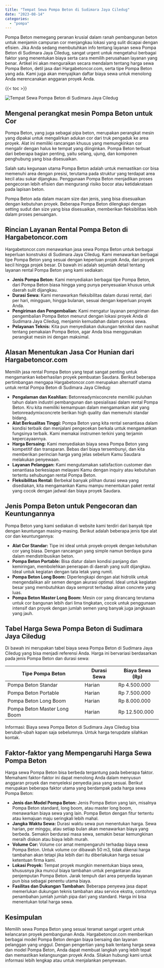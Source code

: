 ```yaml
---
title: "Tempat Sewa Pompa Beton di Sudimara Jaya Ciledug"
date: "2023-08-14"
categories: 
  - "pompa"
---
```




Pompa Beton memegang peranan krusial dalam ranah pembangunan beton untuk menjamin campuran cor menjangkau lokasi yang sulit dicapai dengan efisien. Jika Anda sedang membutuhkan info tentang layanan sewa Pompa Beton di Sudimara Jaya Ciledug, sangat urgent untuk mengetahui berbagai faktor yang menentukan biaya serta cara memilih perusahaan layanan yang benar. Artikel ini akan menguraikan secara mendalam tentang harga sewa Pompa Beton, detil jasa dari Hargabetoncor.com, serta tipe Pompa Beton yang ada. Kami juga akan menyajikan daftar biaya sewa untuk menolong Anda merencanakan anggaran proyek Anda.

{{< toc >}}

![Tempat Sewa Pompa Beton di Sudimara Jaya Ciledug](https://hargareadymixid.github.io/pompa/concrete-pump%20(18).png)

## Mengenal perangkat mesin Pompa Beton untuk Cor

Pompa Beton, yang juga sebagai pipa beton, merupakan perangkat mesin yang dipakai untuk mengalirkan adukan cor dari truk pengaduk ke area proyek. Alat ini memiliki rancangan khusus yang memungkinkan cor mengalir dengan halus ke tempat yang diinginkan. Pompa Beton terbuat dari beberapa bagian penting, yaitu selang, ujung, dan komponen penghubung yang bisa disesuaikan.

Salah satu kegunaan utama Pompa Beton adalah untuk memastikan cor bisa memenuhi area dengan presisi, terutama pada struktur yang terdapat area kecil atau sukar dijangkau. Penggunaan Pompa Beton menjadikan proses pengecoran lebih efisien dan mengurangi risiko bocor atau ketidakrataan pada lapisan beton.

Pompa Beton ada dalam macam size dan jenis, yang bisa disesuaikan dengan kebutuhan proyek. Beberapa Pompa Beton dilengkapi dengan setting sudut dan size yang bisa disesuaikan, memberikan fleksibilitas lebih dalam proses penuangan.

## Rincian Layanan Rental Pompa Beton di Hargabetoncor.com

Hargabetoncor.com menawarkan jasa sewa Pompa Beton untuk berbagai keperluan konstruksi di Sudimara Jaya Ciledug. Kami menawarkan berbagai tipe Pompa Beton yang sesuai dengan keperluan projek Anda, dari proyek kecil hingga projek besar. Di bawah ini adalah sejumlah detail tentang layanan rental Pompa Beton yang kami sediakan:

- **Jenis Pompa Beton:** Kami menyediakan berbagai tipe Pompa Beton, dari Pompa Beton biasa hingga yang punya penyesuaian khusus untuk daerah sulit dijangkau.
- **Durasi Sewa:** Kami menawarkan fleksibilitas dalam durasi rental, dari per hari, mingguan, hingga bulanan, sesuai dengan keperluan proyek Anda.
- **Pengiriman dan Pengembalian:** Kami mengatur layanan pengiriman dan pengembalian Pompa Beton menurut dengan lokasi proyek Anda di Sudimara Jaya Ciledug, menjamin kemudahan dalam proses sewa.
- **Pelayanan Teknis:** Kita pun menyediakan dukungan teknikal dan nasihat tentang pemakaian Pompa Beton, agar Anda bisa menggunakan perangkat mesin ini dengan maksimal.

## Alasan Menentukan Jasa Cor Hunian dari Hargabetoncor.com

Memilih jasa rental Pompa Beton yang tepat sangat penting untuk mengamankan keberhasilan proyek pembuatan Saudara. Berikut beberapa pertimbangan mengapa Hargabetoncor.com merupakan alternatif utama untuk rental Pompa Beton di Sudimara Jaya Ciledug:

- **Pengalaman dan Keahlian:** Betonreadymixconcrete memiliki puluhan tahun dalam industri pembangunan dan spesialisasi dalam rental Pompa Beton. Kru kita memiliki kemampuan dalam mengamankan alat yang betonreadymixconcrete berikan high quality dan memenuhi standar bidang.
- **Alat Berkualitas Tinggi:** Pompa Beton yang kita rental senantiasa dalam kondisi terbaik dan menjalani pengecekan berkala untuk mengamankan fungsinya terbaik. Kami memakai instrumen terkini yang terjamin kepercayaannya.
- **Harga Bersaing:** Kami menyediakan biaya sewa Pompa Beton yang kompetitif dan transparan. Bebas dari biaya tersembunyi, dan kita memberikan perincian harga yang jelas sebelum Kamu Saudara melakukan penyewaan.
- **Layanan Pelanggan:** Kami mengutamakan satisfaction customer dan senantiasa berkesiapan melayani Kamu dengan inquiry atau kebutuhan tertentu sehubungan rental Pompa Beton.
- **Fleksibilitas Rental:** Berbekal banyak pilihan durasi sewa yang disediakan, kita mengamankan Kamu mampu menentukan paket rental yang cocok dengan jadwal dan biaya proyek Saudara.

## Jenis Pompa Beton untuk Pengecoran dan Keuntungannya

Pompa Beton yang kami sediakan di website kami terdiri dari banyak tipe dengan keuntungan masing-masing. Berikut adalah beberapa jenis tipe alat cor dan keuntungannya:

- **Alat Cor Standar:** Tipe ini ideal untuk proyek-proyek dengan kebutuhan cor yang biasa. Dengan rancangan yang simple namun berdaya guna dalam mendistribusikan beton.
- **Pompa Beton Portable:** Bisa diatur dalam kondisi panjang dan kemiringan, membolehkan penerapan di daerah yang sulit dijangkau. Ideal untuk kegiatan dengan tata letak yang rumit.
- **Pompa Beton Long Boom:** Diperlengkapi dengan alat hidrolik untuk mengendalikan alir semen dengan akurasi optimal. Ideal untuk kegiatan besar yang membutuhkan daya semprot terhadap aliran concrete yang luas.
- **Pompa Beton Master Long Boom:** Mesin cor yang dirancang terutama untuk cor bangunan lebih dari lima tingkatan, cocok untuk penggunaan intensif dan proyek dengan jumlah semen yang banyak juga jangkauan yang jauh.

## Tabel Harga Sewa Pompa Beton di Sudimara Jaya Ciledug

Di bawah ini merupakan tabel biaya sewa Pompa Beton di Sudimara Jaya Ciledug yang bisa menjadi referensi Anda. Harga ini bervariasi berdasarkan pada jenis Pompa Beton dan durasi sewa:

| Tipe Pompa Beton | Durasi Sewa | Biaya Sewa (Rp) |
| --- | --- | --- |
| Pompa Beton Standar | Harian | Rp 4.500.000 |
| Pompa Beton Portable | Harian | Rp 7.500.000 |
| Pompa Beton Long Boom | Harian | Rp 8.000.000 |
| Pompa Beton Master Long Boom | Harian | Rp 12.500.000 |

Informasi: Biaya sewa Pompa Beton di Sudimara Jaya Ciledug bisa berubah-ubah kapan saja sebelumnya. Untuk harga terupdate silahkan kontak.

## Faktor-faktor yang Mempengaruhi Harga Sewa Pompa Beton

Harga sewa Pompa Beton bisa berbeda tergantung pada beberapa faktor. Memahami faktor-faktor ini dapat menolong Anda dalam menyusun anggaran proyek dan menyeleksi penyedia jasa yang sesuai. Berikut merupakan beberapa faktor utama yang berdampak pada harga sewa Pompa Beton:

- **Jenis dan Model Pompa Beton:** Jenis Pompa Beton yang lain, misalnya Pompa Beton standard, long boom, atau master long boom, menawarkan biaya sewa yang lain. Pompa Beton dengan fitur tertentu atau kemajuan maju seringkali lebih mahal.
- **Jangka Waktu Sewa:** Durasi waktu sewa pun menentukan harga. Sewa harian, per minggu, atau setiap bulan akan menawarkan biaya yang berbeda. Semakin berdurasi masa sewa, semakin besar kemungkinan meraih diskon atau biaya lebih murah.
- **Volume Cor:** Volume cor amat mempengaruhi terhadap biaya sewa Pompa Beton. Untuk volume cor dibawah 50 m3, tidak dikenai harga tambahan akan tetapi jika lebih dari itu diberlakukan harga sesuai ketentuan firma kami.
- **Lokasi Proyek:** Tempat proyek mungkin menentukan biaya sewa, khususnya jika muncul biaya tambahan untuk pengantaran atau penjemputan Pompa Beton. Jarak tempuh dari area penyedia layanan pun bisa sebagai penentu utama biaya.
- **Fasilitas dan Dukungan Tambahan:** Beberapa penyewa jasa dapat memerlukan dukungan teknis tambahan atau service ekstra, contohnya penambahan jumlah jumlah pipa dari yang standard. Harga ini bisa menentukan total harga sewa.

## Kesimpulan

Memilih sewa Pompa Beton yang sesuai teramat sangat urgent untuk kelancaran proyek pembangunan Anda. Hargabetoncor.com memberikan berbagai model Pompa Beton dengan biaya bersaing dan layanan pelanggan yang unggul. Dengan pengertian yang baik tentang harga sewa dan model Pompa Beton, Anda dapat membuat langkah yang lebih tepat dan memastikan kelangsungan proyek Anda. Silakan hubungi kami untuk informasi lebih lengkap atau untuk menjalankan penyewaan.

